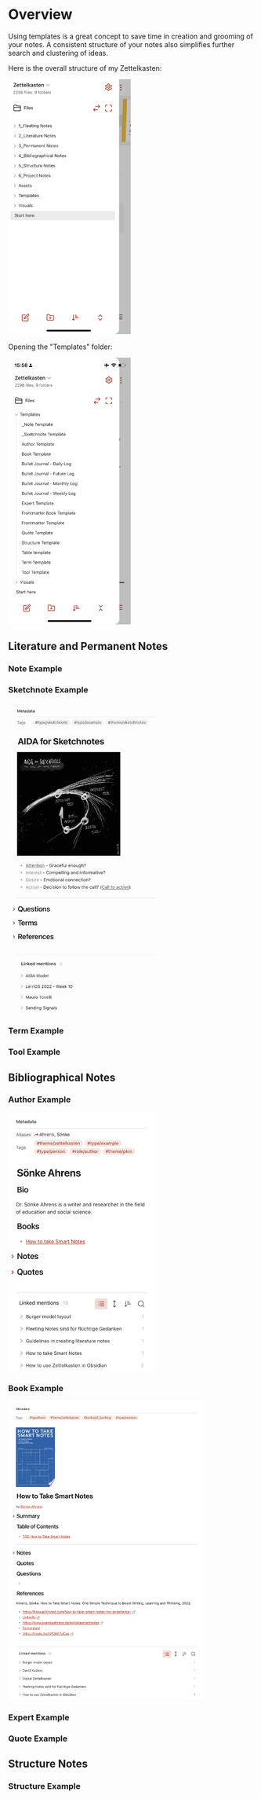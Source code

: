 # Overview

Using templates is a great concept to save time in creation and grooming of your notes. A consistent structure of your notes also simplifies further search and clustering of ideas.

Here is the overall structure of my Zettelkasten:

<img src="/Visuals/folders.jpg" width="250" />

Opening the "Templates" folder:

<img src="/Visuals/folders_templates.PNG" width="250" />


## Literature and Permanent Notes
### Note Example
### Sketchnote Example
<img src="/Visuals/sketchnote_template.jpg" width="300" />

### Term Example
### Tool Example

## Bibliographical Notes
### Author Example
<img src="/Visuals/author_template_example.jpg" width="300" />

### Book Example
<img src="/Visuals/book_template_example.jpg" width="400" />

### Expert Example
### Quote Example

## Structure Notes
### Structure Example
